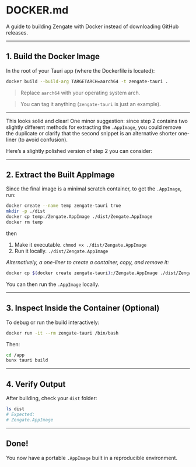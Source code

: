 # DOCKER.md

A guide to building Zengate with Docker instead of downloading GitHub releases.

---

## 1. **Build the Docker Image**

In the root of your Tauri app (where the Dockerfile is located):

```bash
docker build --build-arg TARGETARCH=aarch64 -t zengate-tauri .
```

> Replace `aarch64` with your operating system arch.

> You can tag it anything (`zengate-tauri` is just an example).

---

This looks solid and clear! One minor suggestion: since step 2 contains two slightly different methods for extracting the `.AppImage`, you could remove the duplicate or clarify that the second snippet is an alternative shorter one-liner (to avoid confusion).

Here’s a slightly polished version of step 2 you can consider:

---

## 2. **Extract the Built AppImage**

Since the final image is a minimal scratch container, to get the `.AppImage`, run:

```bash
docker create --name temp zengate-tauri true
mkdir -p ./dist
docker cp temp:/Zengate.AppImage ./dist/Zengate.AppImage
docker rm temp
```

then

1. Make it executable. `chmod +x ./dist/Zengate.AppImage`
2. Run it locally. `./dist/Zengate.AppImage`

_Alternatively, a one-liner to create a container, copy, and remove it:_

```bash
docker cp $(docker create zengate-tauri):/Zengate.AppImage ./dist/Zengate.AppImage
```

You can then run the `.AppImage` locally.

---

## 3. **Inspect Inside the Container (Optional)**

To debug or run the build interactively:

```bash
docker run -it --rm zengate-tauri /bin/bash
```

Then:

```bash
cd /app
bunx tauri build
```

---

## 4. **Verify Output**

After building, check your `dist` folder:

```bash
ls dist
# Expected:
# Zengate.AppImage
```

---

## Done!

You now have a portable `.AppImage` built in a reproducible environment.
